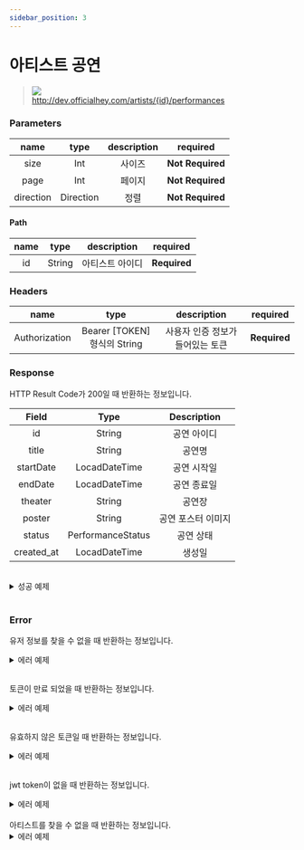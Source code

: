 ```yaml
---
sidebar_position: 3
---
```


# 아티스트 공연


> ![](https://img.shields.io/static/v1?label=&message=GET&color=blue) <br/>
> http://dev.officialhey.com/artists/{id}/performances



### Parameters

|   name    |       type        |             description             |     required     |
|:---------:|:-----------------:|:-----------------------------------:|:----------------:|
|   size    |        Int        |                 사이즈                 | **Not Required** |
|   page    |        Int        |                 페이지                 |    **Not Required**     | 
| direction |     Direction     |                 정렬                  |    **Not Required**     | 


#### Path
| name |  type  | description | required |
|:----:|:------:|:-----------:| :---: |
|  id  | String |  아티스트 아이디   | **Required** |

### Headers
|      name     |           type            |  description  | required |
|:-------------:|:-------------------------:|:-------------:| :---: |
| Authorization | Bearer [TOKEN] 형식의 String | 사용자 인증 정보가 들어있는 토큰	 | **Required** |



### Response

HTTP Result Code가 200일 때 반환하는 정보입니다.


|   Field    |       Type        | Description |   
|:----------:|:-----------------:|:----------:|
|     id     |      String       |   공연 아이디   | 
|   title    |      String       |     공연명    |   
| startDate  |   LocadDateTime   |   공연 시작일   |  
|  endDate   |   LocadDateTime   |   공연 종료일   |  
|  theater   |      String       |     공연장    |    
|   poster   |      String       | 공연 포스터 이미지 | 
|   status   | PerformanceStatus |    공연 상태   | 
| created_at |   LocadDateTime   |    생성일     | 

<br/>

  <details markdown="1">
  <summary>성공 예제</summary>

  ```
{
    "status": true,
    "data": {
        "content": [
            {
                "id": "PF244435",
                "title": "심수봉 전국투어콘서트: 꽃길 [의정부]",
                "startDate": "2024-10-12",
                "endDate": "2024-10-12",
                "theater": "http://www.kopis.or.kr/upload/pfmPoster/PF_PF244435_240705_133327.gif",
                "poster": "의정부예술의전당 (대극장)",
                "status": "UPCOMING",
                "createdAt": "2024-07-10 15:07:41"
            }
        ],
        "currentPage": 0,
        "size": 20,
        "first": true,
        "last": true
    }
}
  ```
  </details>
<br/>

### Error

유저 정보를 찾을 수 없을 때 반환하는 정보입니다.

<details markdown="1">
  <summary>에러 예제 </summary>

  ```
{
    "status": false,
    "code": "U001",
    "message": "회원을 찾을 수 없습니다."
}
  
  ```

  </details>
<br/>

토큰이 만료 되었을 때 반환하는 정보입니다.

<details markdown="1">
  <summary>에러 예제 </summary>

  ```
{"status":false,"code":"S005","message":"jwt access token이 만료되었습니다."}
  ```

  </details>
<br/>

유효하지 않은 토큰일 때 반환하는 정보입니다.

<details markdown="1">
  <summary>에러 예제 </summary>

  ```
  {"status":false,"code":"S002","message":"유효하지 않은 토큰입니다."}
  ```


  </details>
<br/>

jwt token이 없을 때 반환하는 정보입니다.

<details markdown="1">
  <summary>에러 예제</summary>

  ```
{"status":false,"code":"S008","message":"jwt token이 없습니다."}
  ```
  </details>
<br/>
아티스트를 찾을 수 없을 때 반환하는 정보입니다.

<details markdown="1">
  <summary>에러 예제</summary>

  ```
{
    "status": false,
    "code": "AR001",
    "message": "아티스트를 찾을 수 없습니다."
}
  ```
 </details>